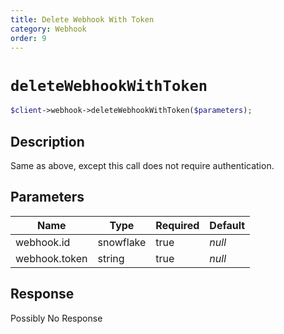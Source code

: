 ```yaml
---
title: Delete Webhook With Token
category: Webhook
order: 9
---
```


# `deleteWebhookWithToken`

```php
$client->webhook->deleteWebhookWithToken($parameters);
```

## Description

Same as above, except this call does not require authentication.

## Parameters


Name | Type | Required | Default
--- | --- | --- | ---
webhook.id | snowflake | true | *null*
webhook.token | string | true | *null*

## Response

Possibly No Response


